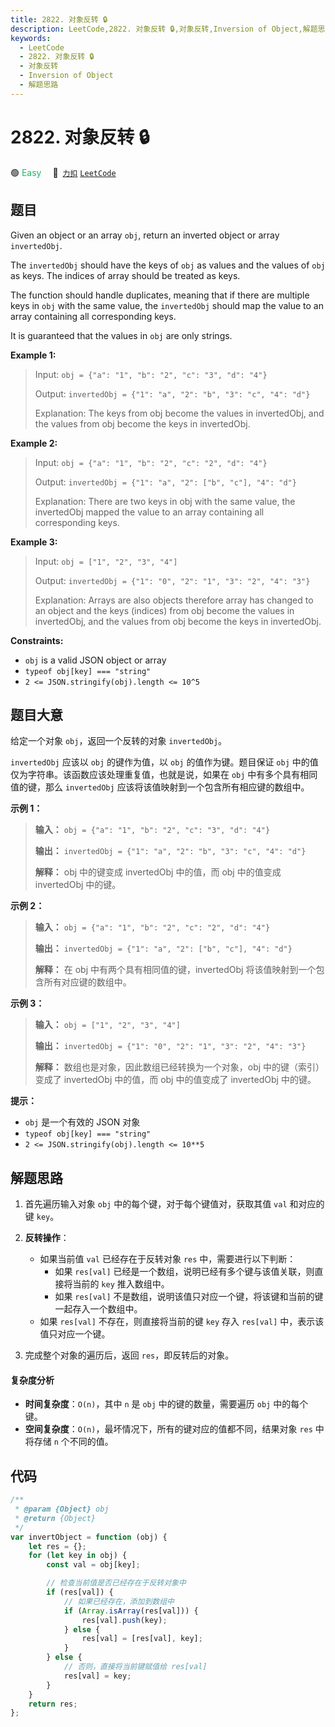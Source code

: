 ```yaml
---
title: 2822. 对象反转 🔒
description: LeetCode,2822. 对象反转 🔒,对象反转,Inversion of Object,解题思路
keywords:
  - LeetCode
  - 2822. 对象反转 🔒
  - 对象反转
  - Inversion of Object
  - 解题思路
---
```


# 2822. 对象反转 🔒

🟢 <font color=#15bd66>Easy</font>&emsp; 🔗&ensp;[`力扣`](https://leetcode.cn/problems/inversion-of-object) [`LeetCode`](https://leetcode.com/problems/inversion-of-object)

## 题目

Given an object or an array `obj`, return an inverted object or array
`invertedObj`.

The `invertedObj` should have the keys of `obj` as values and the values of
`obj` as keys. The indices of array should be treated as keys.

The function should handle duplicates, meaning that if there are multiple keys
in `obj` with the same value, the `invertedObj` should map the value to an
array containing all corresponding keys.

It is guaranteed that the values in `obj` are only strings.

**Example 1:**

> Input: `obj = {"a": "1", "b": "2", "c": "3", "d": "4"}`
>
> Output: `invertedObj = {"1": "a", "2": "b", "3": "c", "4": "d"}`
>
> Explanation: The keys from obj become the values in invertedObj, and the values from obj become the keys in invertedObj.

**Example 2:**

> Input: `obj = {"a": "1", "b": "2", "c": "2", "d": "4"}`
>
> Output: `invertedObj = {"1": "a", "2": ["b", "c"], "4": "d"}`
>
> Explanation: There are two keys in obj with the same value, the invertedObj mapped the value to an array containing all corresponding keys.

**Example 3:**

> Input: `obj = ["1", "2", "3", "4"]`
>
> Output: `invertedObj = {"1": "0", "2": "1", "3": "2", "4": "3"}`
>
> Explanation: Arrays are also objects therefore array has changed to an object and the keys (indices) from obj become the values in invertedObj, and the values from obj become the keys in invertedObj.

**Constraints:**

- `obj` is a valid JSON object or array
- `typeof obj[key] === "string"`
- `2 <= JSON.stringify(obj).length <= 10^5`

## 题目大意

给定一个对象 `obj`，返回一个反转的对象 `invertedObj`。

`invertedObj` 应该以 `obj` 的键作为值，以 `obj` 的值作为键。题目保证 `obj`
中的值仅为字符串。该函数应该处理重复值，也就是说，如果在 `obj` 中有多个具有相同值的键，那么 `invertedObj`
应该将该值映射到一个包含所有相应键的数组中。

**示例 1：**

> **输入：** `obj = {"a": "1", "b": "2", "c": "3", "d": "4"}`
>
> **输出：** `invertedObj = {"1": "a", "2": "b", "3": "c", "4": "d"}`
>
> **解释：** obj 中的键变成 invertedObj 中的值，而 obj 中的值变成 invertedObj 中的键。

**示例 2：**

> **输入：** `obj = {"a": "1", "b": "2", "c": "2", "d": "4"}`
>
> **输出：** `invertedObj = {"1": "a", "2": ["b", "c"], "4": "d"}`
>
> **解释：** 在 obj 中有两个具有相同值的键，invertedObj 将该值映射到一个包含所有对应键的数组中。

**示例 3：**

> **输入：** `obj = ["1", "2", "3", "4"]`
>
> **输出：** `invertedObj = {"1": "0", "2": "1", "3": "2", "4": "3"}`
>
> **解释：** 数组也是对象，因此数组已经转换为一个对象，obj 中的键（索引）变成了 invertedObj 中的值，而 obj 中的值变成了 invertedObj 中的键。

**提示：**

- `obj` 是一个有效的 JSON 对象
- `typeof obj[key] === "string"`
- `2 <= JSON.stringify(obj).length <= 10**5`

## 解题思路

1. 首先遍历输入对象 `obj` 中的每个键，对于每个键值对，获取其值 `val` 和对应的键 `key`。

2. **反转操作**：

   - 如果当前值 `val` 已经存在于反转对象 `res` 中，需要进行以下判断：
     - 如果 `res[val]` 已经是一个数组，说明已经有多个键与该值关联，则直接将当前的 `key` 推入数组中。
     - 如果 `res[val]` 不是数组，说明该值只对应一个键，将该键和当前的键一起存入一个数组中。
   - 如果 `res[val]` 不存在，则直接将当前的键 `key` 存入 `res[val]` 中，表示该值只对应一个键。

3. 完成整个对象的遍历后，返回 `res`，即反转后的对象。

#### 复杂度分析

- **时间复杂度**：`O(n)`，其中 `n` 是 `obj` 中的键的数量，需要遍历 `obj` 中的每个键。
- **空间复杂度**：`O(n)`，最坏情况下，所有的键对应的值都不同，结果对象 `res` 中将存储 `n` 个不同的值。

## 代码

```javascript
/**
 * @param {Object} obj
 * @return {Object}
 */
var invertObject = function (obj) {
	let res = {};
	for (let key in obj) {
		const val = obj[key];

		// 检查当前值是否已经存在于反转对象中
		if (res[val]) {
			// 如果已经存在，添加到数组中
			if (Array.isArray(res[val])) {
				res[val].push(key);
			} else {
				res[val] = [res[val], key];
			}
		} else {
			// 否则，直接将当前键赋值给 res[val]
			res[val] = key;
		}
	}
	return res;
};
```
